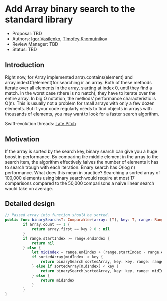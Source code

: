 # Add Array binary search to the  standard library

* Proposal: TBD
* Authors: [Igor Vasilenko](https://github.com/vasilenkoigor), [Timofey Khomutnikov](https://github.com/khomTima)
* Review Manager: TBD
* Status: TBD

## Introduction

Right now, for Array implemented array.contains(element) and array.indexOf(element)for searching in an array. Both of these methods iterate over all elements in the array, starting at index 0, until they find a match. In the worst case (there is no match), they have to iterate over the entire array. In big O notation, the methods’ performance characteristic is O(n). This is usually not a problem for small arrays with only a few dozen elements. But if your code regularly needs to find objects in arrays with thousands of elements, you may want to look for a faster search algorithm.

Swift-evolution threads: [Late Pitch](https://lists.swift.org/pipermail/swift-evolution/Week-of-Mon-20160905/026976.html)

## Motivation

If the array is sorted by the search key, binary search can give you a huge boost in performance. By comparing the middle element in the array to the search item, the algorithm effectively halves the number of elements it has to search trough with each iteration. Binary search has O(log n) performance. What does this mean in practice? Searching a sorted array of 100,000 elements using binary search would require at most 17 comparisons compared to the 50,000 comparisons a naive linear search would take on average.

## Detailed design

```swift
// Passed array into function should be sorted. 
public func binarySearch<T: Comparable>(array: [T], key: T, range: Range<Int>) -> Int? {
		if array.count == 1 {
			return array.first == key ? 0 : nil
		}
		if range.startIndex >= range.endIndex {
			return nil
		} else {
			let midIndex = range.endIndex + (range.startIndex - range.endIndex) / 2
			if sortedArray[midIndex] > key {
				return binarySearch(sortedArray, key: key, range: range.startIndex ..< midIndex)
			} else if sortedArray[midIndex] < key {
				return binarySearch(sortedArray, key: key, range: midIndex + 1 ..< range.endIndex)
			} else {
				return midIndex
			}
		}
}
```
